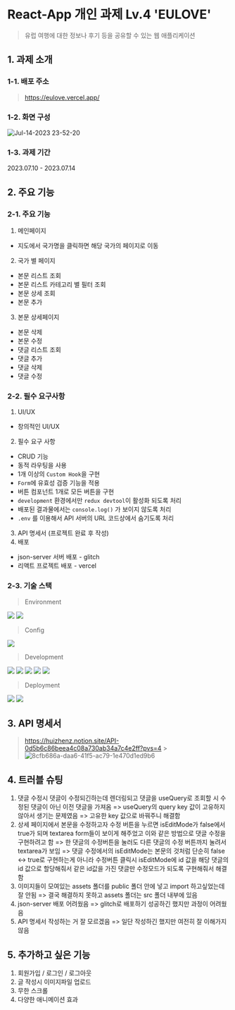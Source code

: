 # React-App 개인 과제 Lv.4 'EULOVE'

> 유럽 여행에 대한 정보나 후기 등을 공유할 수 있는 웹 애플리케이션

## 1. 과제 소개

### 1-1. 배포 주소

> https://eulove.vercel.app/

### 1-2. 화면 구성

![Jul-14-2023 23-52-20](https://github.com/huizhenz/eulove-react-app-project-lv4/assets/133093192/2538ba05-4369-4c0f-b04c-3bf59f0f58b2)

### 1-3. 과제 기간

2023.07.10 - 2023.07.14

## 2. 주요 기능

### 2-1. 주요 기능

1. 메인페이지

- 지도에서 국가명을 클릭하면 해당 국가의 페이지로 이동

2. 국가 별 페이지

- 본문 리스트 조회
- 본문 리스트 카테고리 별 필터 조회
- 본문 상세 조회
- 본문 추가

3. 본문 상세페이지

- 본문 삭제
- 본문 수정
- 댓글 리스트 조회
- 댓글 추가
- 댓글 삭제
- 댓글 수정

### 2-2. 필수 요구사항

1. UI/UX

- 창의적인 UI/UX

2. 필수 요구 사항

- CRUD 기능
- 동적 라우팅을 사용
- 1개 이상의 `Custom Hook`을 구현
- `Form`에 유효성 검증 기능을 적용
- 버튼 컴포넌트 1개로 모든 버튼을 구현
- `development` 환경에서만 `redux devtool`이 활성화 되도록 처리
- 배포된 결과물에서는 `console.log()` 가 보이지 않도록 처리
- `.env` 를 이용해서 API 서버의 URL 코드상에서 숨기도록 처리

3. API 명세서 (프로젝트 완료 후 작성)
4. 배포

- json-server 서버 배포 - glitch
- 리액트 프로젝트 배포 - vercel

### 2-3. 기술 스택

> Environment

<img src="https://img.shields.io/badge/Visual%20Studio%20Code-0078d7.svg?style=for-the-badge&logo=visual-studio-code&logoColor=white"/> <img src="https://img.shields.io/badge/github-%23121011.svg?style=for-the-badge&logo=github&logoColor=white"/>

> Config

<img src="https://img.shields.io/badge/yarn-%232C8EBB.svg?style=for-the-badge&logo=yarn&logoColor=white" />

> Development

<img src="https://img.shields.io/badge/javascript-%23323330.svg?style=for-the-badge&logo=javascript&logoColor=%23F7DF1E"/> <img src="https://img.shields.io/badge/styled--components-DB7093?style=for-the-badge&logo=styled-components&logoColor=white"/> <img src="https://img.shields.io/badge/react-%2320232a.svg?style=for-the-badge&logo=react&logoColor=%2361DAFB"/> <img src="https://img.shields.io/badge/-React%20Query-FF4154?style=for-the-badge&logo=react%20query&logoColor=white"/> <img src="https://img.shields.io/badge/React_Router-CA4245?style=for-the-badge&logo=react-router&logoColor=white" />

> Deployment

<img src="https://img.shields.io/badge/glitch-%233333FF.svg?style=for-the-badge&logo=glitch&logoColor=white" /> <img src="https://img.shields.io/badge/vercel-%23000000.svg?style=for-the-badge&logo=vercel&logoColor=white"/>

## 3. API 명세서

> https://huizhenz.notion.site/API-0d5b6c86beea4c08a730ab34a7c4e2ff?pvs=4 > ![8cfb686a-daa6-41f5-ac79-1e470d1ed9b6](https://github.com/huizhenz/eulove-react-app-project-lv4/assets/133093192/7dab8eec-5d1d-4145-af1e-0dbe31e72768)

## 4. 트러블 슈팅

1. 댓글 수정시 댓글이 수정되긴하는데 렌더링되고 댓글을 useQuery로 조회할 시 수정된 댓글이 아닌 이전 댓글을 가져옴
   => useQuery의 query key 값이 고유하지 않아서 생기는 문제였음
   => 고유한 key 값으로 바꿔주니 해결함
2. 상세 페이지에서 본문을 수정하고자 수정 버튼을 누르면 isEditMode가 false에서 true가 되며 textarea form들이 보이게 해주었고 이와 같은 방법으로 댓글 수정을 구현하려고 함
   => 한 댓글의 수정버튼을 눌러도 다른 댓글의 수정 버튼까지 눌려서 textarea가 보임
   => 댓글 수정에서의 isEditMode는 본문의 것처럼 단순히 false <-> true로 구현하는게 아니라 수정버튼 클릭시 isEditMode에 id 값을 해당 댓글의 id 값으로 할당해줘서 같은 id값을 가진 댓글만 수정모드가 되도록 구현해줘서 해결함
3. 이미지들이 모여있는 assets 폴더를 public 폴더 안에 넣고 import 하고싶었는데 잘 안됨
   => 결국 해결하지 못하고 assets 폴더는 src 폴더 내부에 있음
4. json-server 배포 어려웠음
   => glitch로 배포하기 성공하긴 했지만 과정이 어려웠음
5. API 명세서 작성하는 거 잘 모르겠음
   => 일단 작성하긴 했지만 여전히 잘 이해가지 않음

## 5. 추가하고 싶은 기능

1. 회원가입 / 로그인 / 로그아웃
2. 글 작성시 이미지파일 업로드
3. 무한 스크롤
4. 다양한 애니메이션 효과
